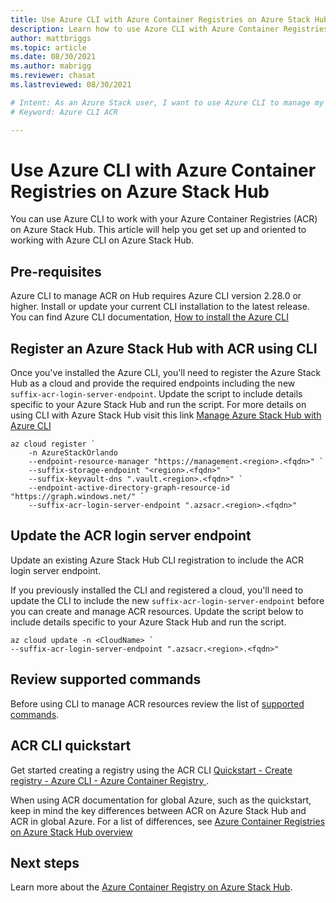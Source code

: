 ```yaml
---
title: Use Azure CLI with Azure Container Registries on Azure Stack Hub
description: Learn how to use Azure CLI with Azure Container Registries on Azure Stack Hub
author: mattbriggs
ms.topic: article
ms.date: 08/30/2021
ms.author: mabrigg
ms.reviewer: chasat
ms.lastreviewed: 08/30/2021

# Intent: As an Azure Stack user, I want to use Azure CLI to manage my registry.
# Keyword: Azure CLI ACR

---
```


# Use Azure CLI with Azure Container Registries on Azure Stack Hub

You can use Azure CLI to work with your Azure Container Registries (ACR) on Azure Stack Hub. This article will help you get set up and oriented to working with Azure CLI on Azure Stack Hub.

## Pre-requisites

Azure CLI to manage ACR on Hub requires Azure CLI version 2.28.0 or higher. Install or update your current CLI installation to the latest release. You can find Azure CLI documentation, [How to install the Azure CLI ](/cli/azure/install-azure-cli)

## Register an Azure Stack Hub with ACR using CLI

Once you've installed the Azure CLI, you'll need to register the Azure Stack Hub as a cloud and provide the required endpoints including the new `suffix-acr-login-server-endpoint`. Update the script to include details specific to your Azure Stack Hub and run the script. For more details on using CLI with Azure Stack Hub visit this link [Manage Azure Stack Hub with Azure CLI](azure-stack-version-profiles-azurecli2.md)

```azurecli
az cloud register `
    -n AzureStackOrlando
    --endpoint-resource-manager "https://management.<region>.<fqdn>" `
    --suffix-storage-endpoint "<region>.<fqdn>" `
    --suffix-keyvault-dns ".vault.<region>.<fqdn>" `
    --endpoint-active-directory-graph-resource-id "https://graph.windows.net/" `
    --suffix-acr-login-server-endpoint ".azsacr.<region>.<fqdn>"
```

## Update the ACR login server endpoint

Update an existing Azure Stack Hub CLI registration to include the ACR login server endpoint.

If you previously installed the CLI and registered a cloud, you'll need to update the CLI to include the new `suffix-acr-login-server-endpoint` before you can create and manage ACR resources. Update the script below to include details specific to your Azure Stack Hub and run the script.

```azurecli  
az cloud update -n <CloudName> `
--suffix-acr-login-server-endpoint ".azsacr.<region>.<fqdn>"
```

## Review supported commands

Before using CLI to manage ACR resources review the list of [supported commands](container-registry-commands.md).

## ACR CLI quickstart

Get started creating a registry using the ACR CLI [Quickstart - Create registry - Azure CLI - Azure Container Registry ](/azure/container-registry/container-registry-get-started-azure-cli).

When using ACR documentation for global Azure, such as the quickstart, keep in mind the key differences between ACR on Azure Stack Hub and ACR in global Azure. For a list of differences, see [Azure Container Registries on Azure Stack Hub overview](container-registry-overview.md#acr-on-azure-and-acr-on-azure-stack-hub)

## Next steps

Learn more about the [Azure Container Registry on Azure Stack Hub](container-registry-overview.md).